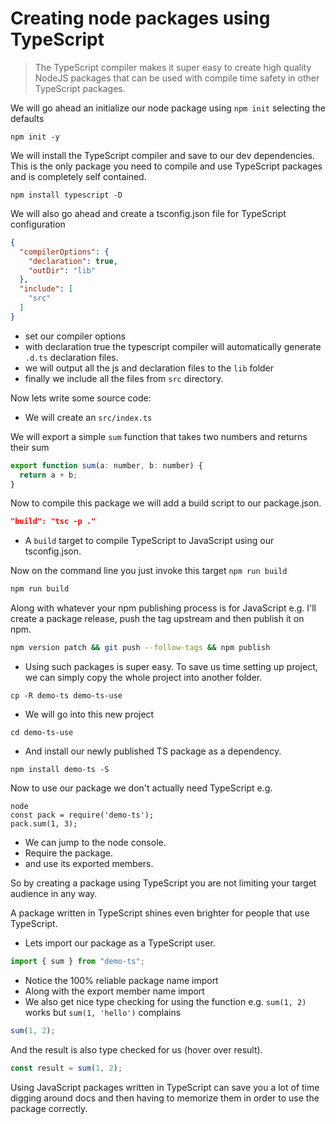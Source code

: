 # Creating node packages using TypeScript
> The TypeScript compiler makes it super easy to create high quality NodeJS packages that can be used with compile time safety in other TypeScript packages.

We will go ahead an initialize our node package using `npm init` selecting the defaults

```
npm init -y
```

We will install the TypeScript compiler and save to our dev dependencies. This is the only package you need to compile and use TypeScript packages and is completely self contained.

```
npm install typescript -D
```

We will also go ahead and create a tsconfig.json file for TypeScript configuration

```json
{
  "compilerOptions": {
    "declaration": true,
    "outDir": "lib"
  },
  "include": [
    "src"
  ]
}
```
* set our compiler options
* with declaration true the typescript compiler will automatically generate `.d.ts` declaration files.
* we will output all the js and declaration files to the `lib` folder
* finally we include all the files from `src` directory.

Now lets write some source code: 
* We will create an `src/index.ts`

We will export a simple `sum` function that takes two numbers and returns their sum

```js
export function sum(a: number, b: number) {
  return a + b;
}
```
Now to compile this package we will add a build script to our package.json.

```json
"build": "tsc -p ."
```
* A `build` target to compile TypeScript to JavaScript using our tsconfig.json.

Now on the command line you just invoke this target `npm run build` 

```sh
npm run build
```
Along with whatever your npm publishing process is for JavaScript e.g. I'll create a package release, push the tag upstream and then publish it on npm.

```sh
npm version patch && git push --follow-tags && npm publish
```

* Using such packages is super easy. To save us time setting up project, we can simply copy the whole project into another folder.
```
cp -R demo-ts demo-ts-use
```
* We will go into this new project
```
cd demo-ts-use
```
* And install our newly published TS package as a dependency. 
```
npm install demo-ts -S
```

Now to use our package we don't actually need TypeScript e.g.
```
node 
const pack = require('demo-ts');
pack.sum(1, 3);
```
* We can jump to the node console. 
* Require the package.
* and use its exported members.

So by creating a package using TypeScript you are not limiting your target audience in any way. 

A package written in TypeScript shines even brighter for people that use TypeScript.

* Lets import our package as a TypeScript user.
```js
import { sum } from "demo-ts";
```
* Notice the 100% reliable package name import 
* Along with the export member name import 
* We also get nice type checking for using the function e.g. `sum(1, 2)` works but `sum(1, 'hello')` complains

```js
sum(1, 2);
```
And the result is also type checked for us (hover over result).

```js
const result = sum(1, 2);
```

Using JavaScript packages written in TypeScript can save you a lot of time digging around docs and then having to memorize them in order to use the package correctly.
